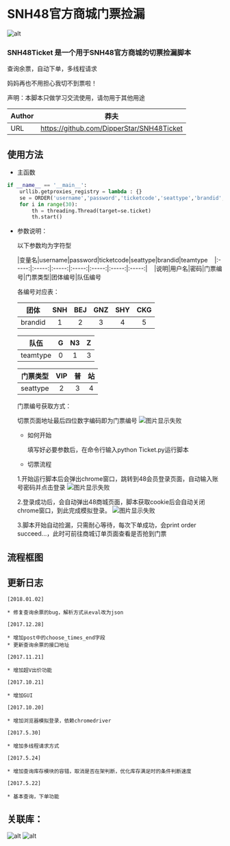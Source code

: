 # SNH48官方商城门票捡漏
![alt](https://img.shields.io/badge/Python-2.7-brightgreen.svg)

### SNH48Ticket 是一个用于SNH48官方商城的切票捡漏脚本

查询余票，自动下单，多线程请求

妈妈再也不用担心我切不到票啦！

声明：本脚本只做学习交流使用，请勿用于其他用途

|Author|莽夫|
|---|---
|URL|https://github.com/DipperStar/SNH48Ticket

## 使用方法

* 主函数
```Python
if __name__ == '__main__':
    urllib.getproxies_registry = lambda : {}
    se = ORDER('username','password','ticketcode','seattype','brandid','teamtype')
    for i in range(30):
        th = threading.Thread(target=se.ticket)
        th.start()
```
* 参数说明：

    以下参数均为字符型
    
    
    |变量名|username|password|ticketcode|seattype|brandid|teamtype
    |:-----:|:-----:|:-----:|:-----:|:-----:|:-----:|:-----:|
    |说明|用户名|密码|门票编号|门票类型|团体编号|队伍编号
    
    各编号对应表：

    |团体|SNH|BEJ|GNZ|SHY|CKG|
    |:---:|:---:|:---:|:---:|:---:|:---:
    |brandid|1|2|3|4|5

    |队伍|G|N3|Z|
    |:---:|:---:|:---:|:---:
    |teamtype|0|1|3

    |门票类型|VIP|普|站|
    |:---:|:---:|:---:|:---:
    |seattype|2|3|4

    门票编号获取方式：

    切票页面地址最后四位数字编码即为门票编号
    ![图片显示失败](https://wx2.sinaimg.cn/mw690/853af3eegy1fn2pathyl7j20nf0ia7cm.jpg)

    * 如何开始

        填写好必要参数后，在命令行输入python Ticket.py运行脚本

    * 切票流程

    1.开始运行脚本后会弹出chrome窗口，跳转到48会员登录页面，自动输入账号密码并点击登录
    ![图片显示失败](https://wx2.sinaimg.cn/mw690/853af3eegy1fn2pathszbj20le0e3wgf.jpg)

    2.登录成功后，会自动弹出48商城页面，脚本获取cookie后会自动关闭chrome窗口，到此完成模拟登录。
    ![图片显示失败](https://wx4.sinaimg.cn/mw690/853af3eegy1fn2patmfryj210o0k71kx.jpg)

    3.脚本开始自动捡漏，只需耐心等待，每次下单成功，会print order succeed...，此时可前往商城订单页面查看是否抢到门票
## 流程框图



## 更新日志
    [2018.01.02]

    * 修复查询余票的bug，解析方式从eval改为json

    [2017.12.28]

    * 增加post中的choose_times_end字段
    * 更新查询余票的接口地址

    [2017.11.21]

    * 增加超V出价功能

    [2017.10.21]

    * 增加GUI

    [2017.10.20]

    * 增加浏览器模拟登录，依赖chromedriver

    [2017.5.30]

    * 增加多线程请求方式

    [2017.5.24] 

    * 增加查询库存模块的容错，取消是否在架判断，优化库存满足时的条件判断速度

    [2017.5.22]

    * 基本查询，下单功能

## 关联库：

![alt](https://img.shields.io/badge/requests--green.svg) ![alt](https://img.shields.io/badge/selenium--yellowgreen.svg)
